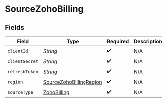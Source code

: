 # SourceZohoBilling


## Fields

| Field                                                                     | Type                                                                      | Required                                                                  | Description                                                               |
| ------------------------------------------------------------------------- | ------------------------------------------------------------------------- | ------------------------------------------------------------------------- | ------------------------------------------------------------------------- |
| `clientId`                                                                | *String*                                                                  | :heavy_check_mark:                                                        | N/A                                                                       |
| `clientSecret`                                                            | *String*                                                                  | :heavy_check_mark:                                                        | N/A                                                                       |
| `refreshToken`                                                            | *String*                                                                  | :heavy_check_mark:                                                        | N/A                                                                       |
| `region`                                                                  | [SourceZohoBillingRegion](../../models/shared/SourceZohoBillingRegion.md) | :heavy_check_mark:                                                        | N/A                                                                       |
| `sourceType`                                                              | [ZohoBilling](../../models/shared/ZohoBilling.md)                         | :heavy_check_mark:                                                        | N/A                                                                       |